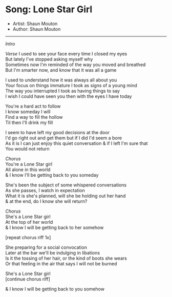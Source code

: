 # Song: Lone Star Girl  
* Artist: Shaun Mouton  
* Author: Shaun Mouton  

---  

*Intro*


*Verse*
I used to see your face every time I closed my eyes  
But lately I've stopped asking myself why  
Sometimes now I'm reminded of the way you moved and breathed  
But I'm smarter now, and know that it was all a game  

I used to understand how it was always all about you  
Your focus on things immature I took as signs of a young mind  
The way you interrupted I took as having things to say  
I wish I could have seen you then with the eyes I have today  


You're a hard act to follow  
I know someday I will  
Find a way to fill the hollow  
Til then I'll drink my fill  

I seem to have left my good decisions at the door  
I'd go right out and get them but if I did I'd seem a bore  
As it is I can just enjoy this quiet conversation & if I left I'm sure that  
You would not return  

*Chorus*  
You're a Lone Star girl  
All alone in this world  
& I know I'll be getting back to you someday  


She's been the subject of some whispered conversations  
As she passes, I watch in expectation  
What it is she's planned, will she be holding out her hand  
& at the end, do I know she will return?  

*Chorus*  
She's a Lone Star girl  
At the top of her world  
& I know I will be getting back to her somehow  

[repeat chorus riff 1x]


She preparing for a social convocation  
Later at the bar we'll be indulging in libations  
Is it the tossing of her hair, or the kind of boots she wears  
Or that feeling in the air that says I will not be burned  

She's a Lone Star girl  
[continue chorus riff]  

& I know I will be getting back to you somehow  
